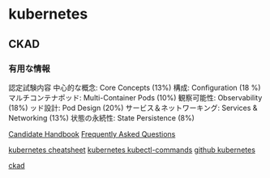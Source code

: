 # kubernetes #

## CKAD ##

### 有用な情報 ###

認定試験内容
中心的な概念: Core Concepts (13%)
構成: Configuration (18 %)
マルチコンテナポッド: Multi-Container Pods (10%)
観察可能性: Observability (18%)
ッド設計: Pod Design (20%)
サービス＆ネットワーキング: Services & Networking (13%)
状態の永続性: State Persistence (8%)

[Candidate Handbook](https://docs.linuxfoundation.org/tc-docs/certification/lf-candidate-handbook)
[Frequently Asked Questions](https://docs.linuxfoundation.org/tc-docs/certification/faq-cka-ckad-cks)

[kubernetes cheatsheet](https://kubernetes.io/docs/reference/kubectl/cheatsheet/)
[kubernetes kubectl-commands](https://kubernetes.io/docs/reference/generated/kubectl/kubectl-commands)
[github kubernetes](https://github.com/kubernetes/kubernetes)

[ckad](https://training.linuxfoundation.org/ja/certification/certified-kubernetes-application-developer-ckad/)
